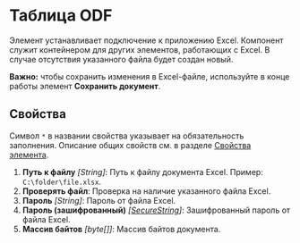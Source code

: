 # Таблица ODF

Элемент устанавливает подключение к приложению Excel. Компонент служит контейнером для других элементов, работающих с Excel.
В случае отсутствия указанного файла будет создан новый.

**Важно:** чтобы сохранить изменения в Excel-файле, используйте в конце работы элемент **Сохранить документ**.

## Свойства
Символ `*` в названии свойства указывает на обязательность заполнения. Описание общих свойств см. в разделе [Свойства элемента](https://docs.primo-rpa.ru/primo-rpa/primo-studio/process/elements#svoistva-elementa).

1. **Путь к файлу** *[String]*: Путь к файлу документа Excel. Пример: `C:\folder\file.xlsx`.
2. **Проверять файл**: Проверка на наличие указанного файла Excel. 
3. **Пароль** *[String]*: Пароль от файла Excel.
4. **Пароль (зашифрованный)** *[[SecureString](https://learn.microsoft.com/ru-ru/dotnet/api/system.security.securestring?view=net-8.0)]*: Зашифрованный пароль от файла Excel. 
5. **Массив байтов** *[byte\[]]*: Массив байтов документа.
